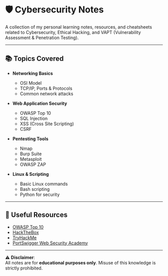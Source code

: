 # 🛡️ Cybersecurity Notes  

A collection of my personal learning notes, resources, and cheatsheets related to Cybersecurity, Ethical Hacking, and VAPT (Vulnerability Assessment & Penetration Testing).  

---

## 📚 Topics Covered  

- **Networking Basics**
  - OSI Model
  - TCP/IP, Ports & Protocols
  - Common network attacks  

- **Web Application Security**
  - OWASP Top 10  
  - SQL Injection  
  - XSS (Cross Site Scripting)  
  - CSRF  

- **Pentesting Tools**
  - Nmap  
  - Burp Suite  
  - Metasploit  
  - OWASP ZAP  

- **Linux & Scripting**
  - Basic Linux commands  
  - Bash scripting  
  - Python for security  

---

## 🔗 Useful Resources  

- [OWASP Top 10](https://owasp.org/www-project-top-ten/)  
- [HackTheBox](https://www.hackthebox.com/)  
- [TryHackMe](https://tryhackme.com/)  
- [PortSwigger Web Security Academy](https://portswigger.net/web-security)  

---

⚠️ **Disclaimer**:  
All notes are for **educational purposes only**. Misuse of this knowledge is strictly prohibited.
